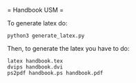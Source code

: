 = Handbook USM =

To generate latex do:

```
python3 generate_latex.py
```

Then, to generate the latex you have to do:

```
latex handbook.tex
dvips handbook.dvi
ps2pdf handbook.ps handbook.pdf
```
